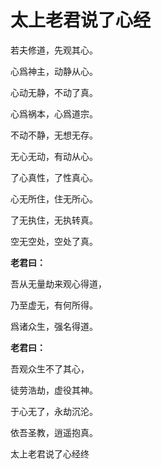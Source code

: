 # 太上老君说了心经

若夫修道，先观其心。

心爲神主，动静从心。

心动无静，不动了真。

心爲祸本，心爲道宗。

不动不静，无想无存。

无心无动，有动从心。

了心真性，了性真心。

心无所住，住无所心。

了无执住，无执转真。

空无空处，空处了真。

**老君曰：**

吾从无量劫来观心得道，

乃至虚无，有何所得。

爲诸众生，强名得道。

**老君曰：**

吾观众生不了其心，

徒劳浩劫，虚役其神。

于心无了，永劫沉沦。

依吾圣教，逍遥抱真。

太上老君说了心经终
